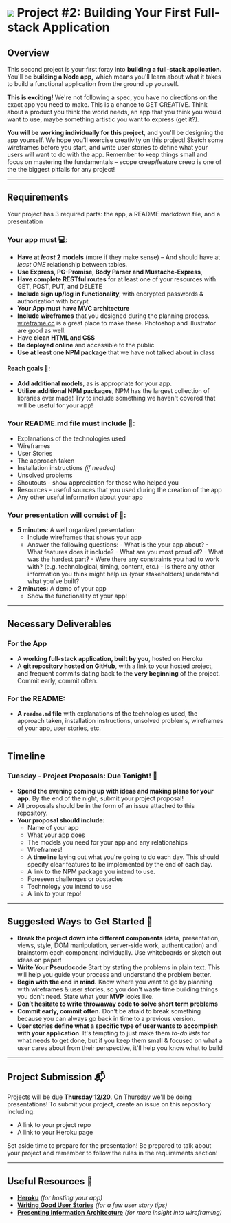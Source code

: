 # ![](https://ga-dash.s3.amazonaws.com/production/assets/logo-9f88ae6c9c3871690e33280fcf557f33.png) Project #2: Building Your First Full-stack Application

## Overview

This second project is your first foray into **building a full-stack application.** You'll be **building a Node app,** which means you'll learn about what it takes to build a functional application from the ground up yourself.

**This is exciting!** We're not following a spec, you have no directions on the exact app you need to make.  This is a chance to GET CREATIVE.  Think about a product you think the world needs, an app that you think you would want to use, maybe something artistic you want to express (get it?).

**You will be working individually for this project**, and you'll be designing the app yourself. We hope you'll exercise creativity on this project! Sketch some wireframes before you start, and write user stories to define what your users will want to do with the app. Remember to keep things small and focus on mastering the fundamentals – scope creep/feature creep is one of the the biggest pitfalls for any project!

---

## Requirements
Your project has 3 required parts: the app, a README markdown file, and a presentation

### Your app must :computer::
* **Have at _least_ 2 models** (more if they make sense) – And should have at _least ONE_ relationship between tables.
* **Use Express, PG-Promise, Body Parser and Mustache-Express**,
* **Have complete RESTful routes** for at least one of your resources with GET, POST, PUT, and DELETE
* **Include sign up/log in functionality**, with encrypted passwords & authorization with bcrypt
* **Your App must have MVC architecture**
* **Include wireframes** that you designed during the planning process.  [wireframe.cc](https://wireframe.cc/) is a great place to make these.  Photoshop and illustrator are good as well.
* Have **clean HTML and CSS**
* **Be deployed online** and accessible to the public
* **Use at least one NPM package** that we have not talked about in class

#### Reach goals :tada::
* **Add additional models**, as is appropriate for your app.
* **Utilize additional NPM packages**, NPM has the largest collection of libraries ever made! Try to include something we haven't covered that will be useful for your app!

### Your README.md file must include :memo::
* Explanations of the technologies used
* Wireframes
* User Stories
* The approach taken
* Installation instructions _(if needed)_
* Unsolved problems
* Shoutouts - show appreciation for those who helped you
* Resources - useful sources that you used during the creation of the app
* Any other useful information about your app

### Your presentation will consist of :speech_balloon::
- **5 minutes:** A well organized presentation:
    - Include wireframes that shows your app
    - Answer the following questions:
	      - What is the your app about?
	      - What features does it include?
	      - What are you most proud of?
	      - What was the hardest part?
	      - Were there any constraints you had to work with? (e.g. technological, timing, content, etc.)
	      - Is there any other information you think might help us (your stakeholders) understand what you've built?
- **2 minutes:** A demo of your app
    - Show the functionality of your app!

---

## Necessary Deliverables

### For the App

* A **working full-stack application, built by you**, hosted on Heroku
* A **git repository hosted on GitHub**, with a link to your hosted project,  and frequent commits dating back to the **very beginning** of the project. Commit early, commit often.

### For the README:

* **A ``readme.md`` file** with explanations of the technologies used, the approach taken, installation instructions, unsolved problems, wireframes of your app, user stories, etc.

---

## Timeline

### Tuesday - Project Proposals: Due Tonight! :calendar:
* **Spend the evening coming up with ideas and making plans for your app.** By the end of the night, submit your project proposal!
* All proposals should be in the form of an issue attached to this repository.
* __Your proposal should include:__
    - Name of your app
    - What your app does
    - The models you need for your app and any relationships
    - Wireframes!
    - A **timeline** laying out what you're going to do each day. This should specify clear features to be implemented by the end of each day.
    - A link to the NPM package you intend to use.
    - Foreseen challenges or obstacles
    - Technology you intend to use
    - A link to your repo!
    

---

## Suggested Ways to Get Started :checkered_flag:

* **Break the project down into different components** (data, presentation, views, style, DOM manipulation, server-side work, authentication) and brainstorm each component individually. Use whiteboards or sketch out ideas on paper!
* **Write Your Pseudocode** Start by stating the problems in plain text. This will help you guide your process and understand the problem better.
* **Begin with the end in mind.** Know where you want to go by planning with wireframes & user stories, so you don't waste time building things you don't need. State what your **MVP** looks like.
* **Don’t hesitate to write throwaway code to solve short term problems**
* **Commit early, commit often.** Don’t be afraid to break something because you can always go back in time to a previous version.
* **User stories define what a specific type of user wants to accomplish with your application**. It's tempting to just make them _to-do lists_ for what needs to get done, but if you keep them small & focused on what a user cares about from their perspective, it'll help you know what to build

---

## Project Submission :mailbox_with_mail:

Projects will be due **Thursday 12/20**.  On Thursday we'll be doing presentations!  To submit your project, create an issue on this repository including:

- A link to your project repo
- A link to your Heroku page

Set aside time to prepare for the presentation!  Be prepared to talk about your project and remember to follow the rules in the requirements section!

---

## Useful Resources :link:

* **[Heroku](http://www.heroku.com)** _(for hosting your app)_
* **[Writing Good User Stories](http://www.mariaemerson.com/user-stories/)** _(for a few user story tips)_
* **[Presenting Information Architecture](http://webstyleguide.com/wsg3/3-information-architecture/4-presenting-information.html)** _(for more insight into wireframing)_


